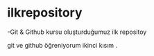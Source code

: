 # ilkrepository

-Git & Github kursu oluşturduğumuz ilk repositoy 
 
 git ve github öğreniyorum ikinci kısım .
